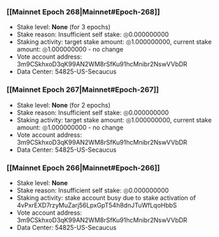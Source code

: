 ### [[Mainnet Epoch 268|Mainnet#Epoch-268]]
* Stake level: **None** (for 3 epochs)
* Stake reason: Insufficient self stake: ◎0.000000000
* Staking activity: target stake amount: ◎1.000000000, current stake amount: ◎1.000000000 - no change
* Vote account address: 3m9CSkhxoD3qK99AN2WM8rSfKu91hcMnibr2NswVVbDR
* Data Center: 54825-US-Secaucus
### [[Mainnet Epoch 267|Mainnet#Epoch-267]]
* Stake level: **None** (for 2 epochs)
* Stake reason: Insufficient self stake: ◎0.000000000
* Staking activity: target stake amount: ◎1.000000000, current stake amount: ◎1.000000000 - no change
* Vote account address: 3m9CSkhxoD3qK99AN2WM8rSfKu91hcMnibr2NswVVbDR
* Data Center: 54825-US-Secaucus
### [[Mainnet Epoch 266|Mainnet#Epoch-266]]
* Stake level: **None**
* Stake reason: Insufficient self stake: ◎0.000000000
* Staking activity: stake account busy due to stake activation of 4vPxrEXD7rzyMuZarj56LpxGpT54h8dnJTuWfLqoHbbS
* Vote account address: 3m9CSkhxoD3qK99AN2WM8rSfKu91hcMnibr2NswVVbDR
* Data Center: 54825-US-Secaucus